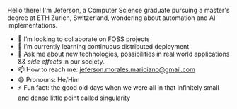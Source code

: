 Hello there! I'm Jeferson, a Computer Science graduate pursuing a master's degree at ETH Zurich, Switzerland, wondering about automation and AI implementations.
- 👯 I’m looking to collaborate on FOSS projects
- 🌱 I’m currently learning continuous distributed deployment
- 💬 Ask me about new technologies, possibilities in real world applications && _side effects_ in our society.
- 📫 How to reach me: jeferson.morales.mariciano@gmail.com
- 😄 Pronouns: He/Him
- ⚡ Fun fact: the good old days when we were all in that infinitely small and dense little point called singularity


<!--
template
- 🔭 I’m currently working on ...
- 🌱 I’m currently learning ...
- 👯 I’m looking to collaborate on ...
- 🤔 I’m looking for help with ...
- 💬 Ask me about ...
- 📫 How to reach me: ...
- 😄 Pronouns: ...
- ⚡ Fun fact: ...
-->
